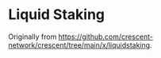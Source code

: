 # Liquid Staking

Originally from <https://github.com/crescent-network/crescent/tree/main/x/liquidstaking>.
